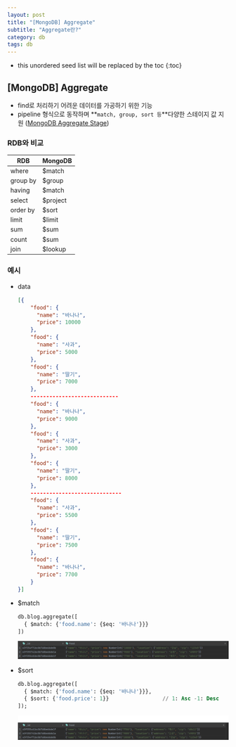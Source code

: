 ```yaml
---
layout: post
title: "[MongoDB] Aggregate"
subtitle: "Aggregate란?"
category: db
tags: db
---
```

* this unordered seed list will be replaced by the toc
{:toc}

## [MongoDB] Aggregate

- find로 처리하기 어려운 데이터를 가공하기 위한 기능
- pipeline 형식으로 동작하며 **`match, group, sort 등`**다양한 스테이지 값 지원 ([MongoDB Aggregate Stage](https://www.mongodb.com/docs/manual/reference/operator/aggregation-pipeline/))

### RDB와 비교
  
  |   RDB   |  MongoDB  |
  |---------|-----------|
  |where    |$match     |
  |group by |$group     |
  |having   |$match     |
  |select   |$project   |
  |order by |$sort      |
  |limit    |$limit     |
  |sum      |$sum       |
  |count    |$sum       |
  |join     |$lookup    |

### 예시
- data
    ```json
    [{
        "food": {
          "name": "바나나",
          "price": 10000
        },
        "food": {
          "name": "사과",
          "price": 5000
        },
        "food": {
          "name": "딸기",
          "price": 7000
        },
        ----------------------------
        "food": {
          "name": "바나나",
          "price": 9000
        },
        "food": {
          "name": "사과",
          "price": 3000
        },
        "food": {
          "name": "딸기",
          "price": 8000
        },
        -----------------------------
        "food": {
          "name": "사과",
          "price": 5500
        },
        "food": {
          "name": "딸기",
          "price": 7500
        },
        "food": {
          "name": "바나나",
          "price": 7700
        }
    }]
    ```

- $match
  ```sql
  db.blog.aggregate([
    { $match: {'food.name': {$eq: '바나나'}}}
  ])
  ```
  ![match_result](/assets/img/post/2023-02-20/match_result.png)

- $sort
  ```sql
  db.blog.aggregate([
    { $match: {'food.name': {$eq: '바나나'}}},
    { $sort: {'food.price': 1}}                 // 1: Asc -1: Desc
  ]);
  ```
  ![sort_result](/assets/img/post/2023-02-20/sort_result.png)
